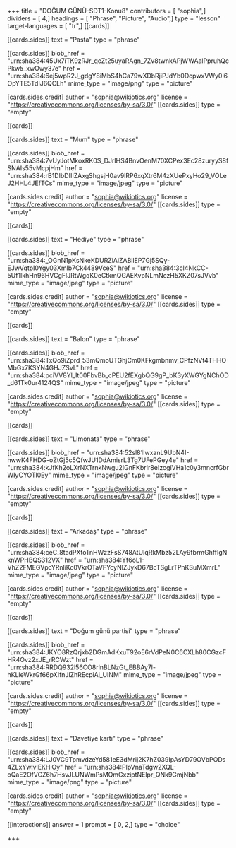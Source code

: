 +++
title = "DOĞUM GÜNÜ-SDT1-Konu8"
contributors = [ "sophia",]
dividers = [ 4,]
headings = [ "Phrase", "Picture", "Audio",]
type = "lesson"
target-languages = [ "tr",]
[[cards]]

[[cards.sides]]
text = "Pasta"
type = "phrase"

[[cards.sides]]
blob_href = "urn:sha384:45Ux7iTK9zRJr_qcZt25uyaRAgn_7Zv8twnkAPjWWAalPpruhQcPkw5_xwOwy37e"
href = "urn:sha384:6ej5wpR2J_gdgY8iMbS4hCa79wXDbRjiPJdYb0DcpwxVWy0l6OpYTE5TdIJ6QCLh"
mime_type = "image/png"
type = "picture"

[cards.sides.credit]
author = "sophia@wikiotics.org"
license = "https://creativecommons.org/licenses/by-sa/3.0/"
[[cards.sides]]
type = "empty"

[[cards]]

[[cards.sides]]
text = "Mum"
type = "phrase"

[[cards.sides]]
blob_href = "urn:sha384:7vUyJotMkoxRK0S_DJrlHS4BnvOenM70XCPex3Ec28zuryyS8fSNAIs55vMcpjHm"
href = "urn:sha384:rB1DIbDIIIZAxgShgsjH0av9lRP6xqXtr6M4zXUePxyHo29_VOLeJ2HHL4JEfTCs"
mime_type = "image/jpeg"
type = "picture"

[cards.sides.credit]
author = "sophia@wikiotics.org"
license = "https://creativecommons.org/licenses/by-sa/3.0/"
[[cards.sides]]
type = "empty"

[[cards]]

[[cards.sides]]
text = "Hediye"
type = "phrase"

[[cards.sides]]
blob_href = "urn:sha384:_OGnN1pKsNkeKDURZlAiZABllEP7Gj5SQy-EJwVqtpI0Ygy03Xmlb7Ck4489VceS"
href = "urn:sha384:3cl4NkCC-5Uf1IkhHn96HVCgFlJRtWgqK0eCtkmQGAEKvpNLmNczH5XKZ07sJVvb"
mime_type = "image/jpeg"
type = "picture"

[cards.sides.credit]
author = "sophia@wikiotics.org"
license = "https://creativecommons.org/licenses/by-sa/3.0/"
[[cards.sides]]
type = "empty"

[[cards]]

[[cards.sides]]
text = "Balon"
type = "phrase"

[[cards.sides]]
blob_href = "urn:sha384:TxQo9iZprd_53mQmoUTGhjCm0KFkgmbnmv_CPfzNVt4THHOMbGx7KSYN4GHJZSvL"
href = "urn:sha384:pciVV8Yl_It00FbvBb_cPEU2fEXgbQG9gP_bK3yXWGYgNChOD_d61Tk0ur4124QS"
mime_type = "image/jpeg"
type = "picture"

[cards.sides.credit]
author = "sophia@wikiotics.org"
license = "https://creativecommons.org/licenses/by-sa/3.0/"
[[cards.sides]]
type = "empty"

[[cards]]

[[cards.sides]]
text = "Limonata"
type = "phrase"

[[cards.sides]]
blob_href = "urn:sha384:52sl81IwxanL9UbN4I-hwwK4FHDG-oZtGj5c5QfwJU1DdAmisrL3Tg7UFePGey4e"
href = "urn:sha384:kJfKh2oLXrNXTrnkNwgu2IGnFKbrIr8eIzogiVHa1c0y3mncrfGbrWIyCYOTl0Ey"
mime_type = "image/jpeg"
type = "picture"

[cards.sides.credit]
author = "sophia@wikiotics.org"
license = "https://creativecommons.org/licenses/by-sa/3.0/"
[[cards.sides]]
type = "empty"

[[cards]]

[[cards.sides]]
text = "Arkadaş"
type = "phrase"

[[cards.sides]]
blob_href = "urn:sha384:ceC_8tadPXtoTnHWzzFsS748AtUIqRkMbz52LAy9fbrmGhffIgNknWPHBQS312VX"
href = "urn:sha384:Yf6oL1-VhZ2FMEGVpcYRnliKc0VkrOTaVFYcyNlZJykD67BcTSgLrTPhKSuMXmrL"
mime_type = "image/jpeg"
type = "picture"

[cards.sides.credit]
author = "sophia@wikiotics.org"
license = "https://creativecommons.org/licenses/by-sa/3.0/"
[[cards.sides]]
type = "empty"

[[cards]]

[[cards.sides]]
text = "Doğum günü partisi"
type = "phrase"

[[cards.sides]]
blob_href = "urn:sha384:JKYO8RzQrjxb2DGmAdKxuT92oE6rVdPeN0C6CXLh80CGzcFHR4Ovz2xJE_rRCWzt"
href = "urn:sha384:RRDQ932l56CO8rlnBLNzGt_EBBAy7l-hKLleWkrGf66pXIfnJlZhREcpiAi_UINM"
mime_type = "image/jpeg"
type = "picture"

[cards.sides.credit]
author = "sophia@wikiotics.org"
license = "https://creativecommons.org/licenses/by-sa/3.0/"
[[cards.sides]]
type = "empty"

[[cards]]

[[cards.sides]]
text = "Davetiye kartı"
type = "phrase"

[[cards.sides]]
blob_href = "urn:sha384:LJ0VC9TpmvdzeYd581eE3dMrij2K7hZ039IpAsYD79OVbPODs4ZLxYwlvlEKHiOy"
href = "urn:sha384:PlpVnaTdgw2XQL-oQaE2OfVCZ6h7HsvJLUNWmPsMQmGxziptNElpr_QNk9GmjNbb"
mime_type = "image/png"
type = "picture"

[cards.sides.credit]
author = "sophia@wikiotics.org"
license = "https://creativecommons.org/licenses/by-sa/3.0/"
[[cards.sides]]
type = "empty"

[[interactions]]
answer = 1
prompt = [ 0, 2,]
type = "choice"

+++
